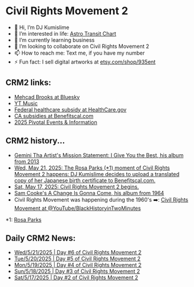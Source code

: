 # Civil Rights Movement 2
- 👋 Hi, I’m DJ Kumislime
- 👀 I’m interested in life: [Astro Transit Chart](https://astro-charts.com/chart-of-moment/)
- 🌱 I’m currently learning business
- 💞️ I’m looking to collaborate on Civil Rights Movement 2
- 📫 How to reach me: Text me, if you have my number
- ⚡ Fun fact: I sell digital artworks at [etsy.com/shop/935ent](https://etsy.com/shop/935ent)

## CRM2 links:
- [Mehcad Brooks at Bluesky](https://bsky.app/profile/mehcad.bsky.social)
- [YT Music](https://music.youtube.com/)
- [Federal healthcare subsidy at HealthCare.gov](https://www.healthcare.gov)
- [CA subsidies at Benefitscal.com](https://benefitscal.com)
- [2025 Pivotal Events & Information](https://github.com/djkumislime/2025/blob/main/README.md)

## CRM2 history...
- [Gemini Tha Artist's Mission Statement: I Give You the Best, his album from 2013](https://www.youtube.com/watch?v=G4lCbCSBXcI&list=OLAK5uy_n8aJV-tNSQh2R5gTSfGa9VZjM581piOMs)
- [Wed, May 21, 2025: The Rosa Parks (*1) moment of Civil Rights Movement 2 happens: DJ Kumislime decides to upload a translated copy of her Japanese birth certificate to Benefitscal.com.](https://benefitscal.com)
- [Sat, May 17, 2025: Civil Rights Movement 2 begins.](https://github.com/djkumislime/2025/blob/main/VID_20250521_074723882.mp4)
- [Sam Cooke's A Change Is Gonna Come, his album from 1964](https://www.youtube.com/watch?v=wEBlaMOmKV4&list=OLAK5uy_ng3hYyMmandP9LyLp9mRwajp33i90T7Bg)
- Civil Rights Movement was happening during the 1960's ➡️: [Civil Rights Movement at @YouTube/BlackHistoryinTwoMinutes](https://youtu.be/9ppTiyxFSs0?si=9JVIwt_BKtFEZoEJ)

*1: [Rosa Parks](https://en.wikipedia.org/wiki/Rosa_Parks)

## Daily CRM2 News:
- [Wed/5/21/2025 | Day #6 of Civil Rights Movement 2](https://github.com/djkumislime/djkumislime/blob/main/20250521-day006-civil-rights-movement2.txt)
- [Tue/5/20/2025 | Day #5 of Civil Rights Movement 2](https://github.com/djkumislime/djkumislime/blob/main/20250520-day005-civil-rights-movement2.txt)
- [Mon/5/19/2025 | Day #4 of Civil Rights Movement 2](https://github.com/djkumislime/djkumislime/blob/main/20250519-day004-civil-rights-movements2.docx)
- [Sun/5/18/2025 | Day #3 of Civil Rights Movement 2](https://github.com/djkumislime/djkumislime/blob/main/20250518-day003-civil-rights-movements2.txt)
- [Sat/5/17/2025 | Day #2 of Civil Rights Movement 2](https://github.com/djkumislime/djkumislime/blob/main/20250517-day002-civil-rights-movement2.docx)
